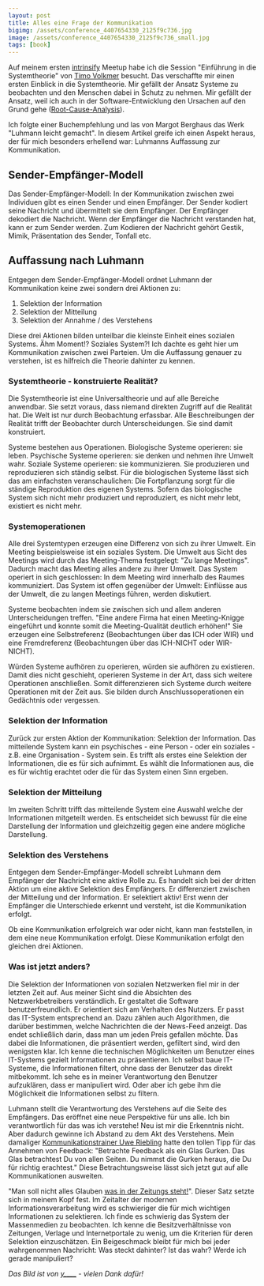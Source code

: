 ```yaml
---
layout: post
title: Alles eine Frage der Kommunikation 
bigimg: /assets/conference_4407654330_2125f9c736.jpg
image: /assets/conference_4407654330_2125f9c736_small.jpg
tags: [book]
---
```


Auf meinem ersten [intrinsify](https://intrinsify.de/) Meetup habe ich die Session "Einführung in die Systemtheorie" von [Timo Volkmer](http://timovolkmer.com/wpr/author/tvolkmer) besucht. Das verschaffte mir einen ersten Einblick in die Systemtheorie. Mir gefällt der Ansatz Systeme zu beobachten und den Menschen dabei in Schutz zu nehmen. Mir gefällt der Ansatz, weil ich auch in der Software-Entwicklung den Ursachen auf den Grund gehe ([Root-Cause-Analysis](/2018-01-26-root-cause-analysis-zurueck-zu-den-Wurzeln/)).

Ich folgte einer Buchempfehlung und las von Margot Berghaus das Werk "Luhmann leicht gemacht". In diesem Artikel greife ich einen Aspekt heraus, der für mich besonders erhellend war: Luhmanns Auffassung zur Kommunikation.


## Sender-Empfänger-Modell

Das Sender-Empfänger-Modell: In der Kommunikation zwischen zwei Individuen gibt es einen Sender und einen Empfänger. Der Sender kodiert seine Nachricht und übermittelt sie dem Empfänger. Der Empfänger dekodiert die Nachricht. Wenn der Empfänger die Nachricht verstanden hat, kann er zum Sender werden. Zum Kodieren der Nachricht gehört Gestik, Mimik, Präsentation des Sender, Tonfall etc.


## Auffassung nach Luhmann

Entgegen dem Sender-Empfänger-Modell ordnet Luhmann der Kommunikation keine zwei sondern drei Aktionen zu:

1. Selektion der Information
2. Selektion der Mitteilung
3. Selektion der Annahme / des Verstehens

Diese drei Aktionen bilden unteilbar die kleinste Einheit eines sozialen Systems. Ähm Moment!? Soziales System?! Ich dachte es geht hier um Kommunikation zwischen zwei Parteien. Um die Auffassung genauer zu verstehen, ist es hilfreich die Theorie dahinter zu kennen.


### Systemtheorie - konstruierte Realität?

Die Systemtheorie ist eine Universaltheorie und auf alle Bereiche anwendbar. Sie setzt voraus, dass niemand direkten Zugriff auf die Realität hat. Die Welt ist nur durch Beobachtung erfassbar. Alle Beschreibungen der Realität trifft der Beobachter durch Unterscheidungen. Sie sind damit konstruiert.

Systeme bestehen aus Operationen. Biologische Systeme operieren: sie leben. Psychische Systeme operieren: sie denken und nehmen ihre Umwelt wahr. Soziale Systeme operieren: sie kommunizieren. Sie produzieren und reproduzieren sich ständig selbst. Für die biologischen Systeme lässt sich das am einfachsten veranschaulichen: Die Fortpflanzung sorgt für die ständige Reproduktion des eigenen Systems. Sofern das biologische System sich nicht mehr produziert und reproduziert, es nicht mehr lebt, existiert es nicht mehr.


### Systemoperationen

Alle drei Systemtypen erzeugen eine Differenz von sich zu ihrer Umwelt. Ein Meeting beispielsweise ist ein soziales System. Die Umwelt aus Sicht des Meetings wird durch das Meeting-Thema festgelegt: "Zu lange Meetings". Dadurch macht das Meeting alles andere zu ihrer Umwelt. Das System operiert in sich geschlossen: In dem Meeting wird innerhalb des Raumes kommuniziert. Das System ist offen gegenüber der Umwelt: Einflüsse aus der Umwelt, die zu langen Meetings führen, werden diskutiert.

Systeme beobachten indem sie zwischen sich und allem anderen Unterscheidungen treffen. "Eine andere Firma hat einen Meeting-Knigge eingeführt und konnte somit die Meeting-Qualität deutlich erhöhen!" Sie erzeugen eine Selbstreferenz (Beobachtungen über das ICH oder WIR) und eine Fremdreferenz (Beobachtungen über das ICH-NICHT oder WIR-NICHT).

Würden Systeme aufhören zu operieren, würden sie aufhören zu existieren. Damit dies nicht geschieht, operieren Systeme in der Art, dass sich weitere Operationen anschließen. Somit differenzieren sich Systeme durch weitere Operationen mit der Zeit aus. Sie bilden durch Anschlussoperationen ein Gedächtnis oder vergessen.


### Selektion der Information

Zurück zur ersten Aktion der Kommunikation: Selektion der Information. Das mitteilende System kann ein psychisches - eine Person - oder ein soziales - z.B. eine Organisation - System sein. Es trifft als erstes eine Selektion der Informationen, die es für sich aufnimmt. Es wählt die Informationen aus, die es für wichtig erachtet oder die für das System einen Sinn ergeben.


### Selektion der Mitteilung

Im zweiten Schritt trifft das mitteilende System eine Auswahl welche der Informationen mitgeteilt werden. Es entscheidet sich bewusst für die eine Darstellung der Information und gleichzeitig gegen eine andere mögliche Darstellung. 


### Selektion des Verstehens

Entgegen dem Sender-Empfänger-Modell schreibt Luhmann dem Empfänger der Nachricht eine aktive Rolle zu. Es handelt sich bei der dritten Aktion um eine aktive Selektion des Empfängers. Er differenziert zwischen der Mitteilung und der Information. Er selektiert aktiv! Erst wenn der Empfänger die Unterschiede erkennt und versteht, ist die Kommunikation erfolgt.

Ob eine Kommunikation erfolgreich war oder nicht, kann man feststellen, in dem eine neue Kommunikation erfolgt. Diese Kommunikation erfolgt den gleichen drei Aktionen. 


### Was ist jetzt anders?

Die Selektion der Informationen von sozialen Netzwerken fiel mir in der letzten Zeit auf. Aus meiner Sicht sind die Absichten des Netzwerkbetreibers verständlich. Er gestaltet die Software benutzerfreundlich. Er orientiert sich am Verhalten des Nutzers. Er passt das IT-System entsprechend an. Dazu zählen auch Algorithmen, die darüber bestimmen, welche Nachrichten die der News-Feed anzeigt.
Das endet schließlich darin, dass man um jeden Preis gefallen möchte. Das dabei die Informationen, die präsentiert werden, gefiltert sind, wird den wenigsten klar.
Ich kenne die technischen Möglichkeiten um Benutzer eines IT-Systems gezielt Informationen zu präsentieren. Ich selbst baue IT-Systeme, die Informationen filtert, ohne dass der Benutzer das direkt mitbekommt. Ich sehe es in meiner Verantwortung den Benutzer aufzuklären, dass er manipuliert wird. Oder aber ich gebe ihm die Möglichkeit die Informationen selbst zu filtern.

Luhmann stellt die Verantwortung des Verstehens auf die Seite des Empfängers. Das eröffnet eine neue Perspektive für uns alle. Ich bin verantwortlich für das was ich verstehe! Neu ist mir die Erkenntnis nicht. Aber dadurch gewinne ich Abstand zu dem Akt des Verstehens. 
Mein damaliger [Kommunikationstrainer Uwe Riebling](https://www.berchtold-consulting.de/uwe-riebling.html) hatte den tollen Tipp für das Annehmen von Feedback: "Betrachte Feedback als ein Glas Gurken. Das Glas betrachtest Du von allen Seiten. Du nimmst die Gurken heraus, die Du für richtig erachtest." Diese Betrachtungsweise lässt sich jetzt gut auf alle Kommunikationen ausweiten.

"Man soll nicht alles Glauben [was in der Zeitungs steht!](https://www.reinhard-mey.de/start/texte/alben/was-der-zeitung-steht)". Dieser Satz setzte sich in meinem Kopf fest. Im Zeitalter der modernen Informationsverarbeitung wird es schwieriger die für mich wichtigen Informationen zu selektieren. Ich finde es schwierig das System der Massenmedien zu beobachten. Ich kenne die Besitzverhältnisse von Zeitungen, Verlage und Internetportale zu wenig, um die Kriterien für deren Selektion einzuschätzen. Ein Beigeschmack bleibt für mich bei jeder wahrgenommen Nachricht: Was steckt dahinter? Ist das wahr? Werde ich gerade manipuliert?

_Das Bild ist von [y____](https://www.flickr.com/photos/dirkhaim/) - vielen Dank dafür!_